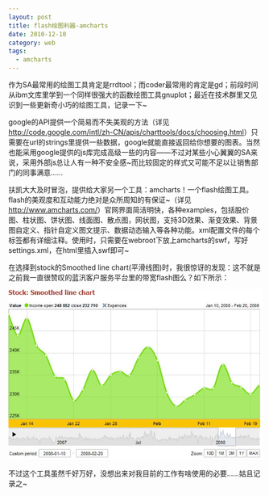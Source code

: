 ```yaml
---
layout: post
title: flash绘图利器-amcharts
date: 2010-12-10
category: web
tags:
  - amcharts
---
```


作为SA最常用的绘图工具肯定是rrdtool；而coder最常用的肯定是gd；前段时间从ibm文库里学到一个同样很强大的函数绘图工具gnuplot；最近在技术群里又见识到一些更新奇小巧的绘图工具，记录一下~

google的API提供一个简易而不失美观的方法（详见<http://code.google.com/intl/zh-CN/apis/charttools/docs/choosing.html>）只需要在url的strings里提供一些数据，google就能直接返回给你想要的图表。当然也能采用google提供的js库完成高级一些的内容——不过对某些小心翼翼的SA来说，采用外部js总让人有一种不安全感~而比较固定的样式又可能不足以让销售部门的同事满意……

扶凯大大及时冒泡，提供给大家另一个工具：amcharts！一个flash绘图工具。flash的美观度和互动能力绝对是众所周知的有保证~（详见<http://www.amcharts.com/>）官网界面简洁明快，各种examples，包括股价图、柱状图、饼状图、线面图、散点图，网状图，支持3D效果、渐变效果、背景图自定义、指针自定义图文提示、数据动态输入等各种功能。xml配置文件的每个标签都有详细注释。使用时，只需要在webroot下放上amcharts的swf，写好settings.xml，在html里插入swf即可~

在选择到stock的Smoothed line chart(平滑线图)时，我很惊讶的发现：这不就是之前我一直很赞叹的蓝汛客户服务平台里的带宽flash图么？如下所示：

![amcharts](/images/uploads/charts.jpg)

不过这个工具虽然千好万好，没想出来对我目前的工作有啥使用的必要……姑且记录之~

